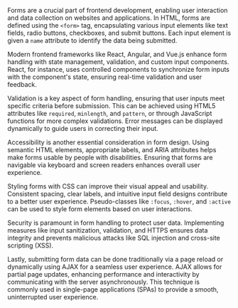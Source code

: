 Forms are a crucial part of frontend development, enabling user interaction and data collection on websites and applications. In HTML, forms are defined using the `<form>` tag, encapsulating various input elements like text fields, radio buttons, checkboxes, and submit buttons. Each input element is given a `name` attribute to identify the data being submitted. 

Modern frontend frameworks like React, Angular, and Vue.js enhance form handling with state management, validation, and custom input components. React, for instance, uses controlled components to synchronize form inputs with the component's state, ensuring real-time validation and user feedback.

Validation is a key aspect of form handling, ensuring that user inputs meet specific criteria before submission. This can be achieved using HTML5 attributes like `required`, `minlength`, and `pattern`, or through JavaScript functions for more complex validations. Error messages can be displayed dynamically to guide users in correcting their input.

Accessibility is another essential consideration in form design. Using semantic HTML elements, appropriate labels, and ARIA attributes helps make forms usable by people with disabilities. Ensuring that forms are navigable via keyboard and screen readers enhances overall user experience.

Styling forms with CSS can improve their visual appeal and usability. Consistent spacing, clear labels, and intuitive input field designs contribute to a better user experience. Pseudo-classes like `:focus`, `:hover`, and `:active` can be used to style form elements based on user interactions.

Security is paramount in form handling to protect user data. Implementing measures like input sanitization, validation, and HTTPS ensures data integrity and prevents malicious attacks like SQL injection and cross-site scripting (XSS).

Lastly, submitting form data can be done traditionally via a page reload or dynamically using AJAX for a seamless user experience. AJAX allows for partial page updates, enhancing performance and interactivity by communicating with the server asynchronously. This technique is commonly used in single-page applications (SPAs) to provide a smooth, uninterrupted user experience.
